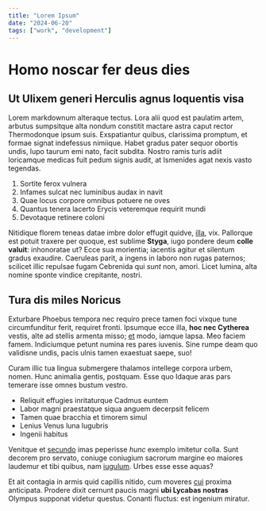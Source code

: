 ```yaml
---
title: "Lorem Ipsum"
date: "2024-06-20"
tags: ["work", "development"]
---
```


# Homo noscar fer deus dies

## Ut Ulixem generi Herculis agnus loquentis visa

Lorem markdownum alteraque tectus. Lora alii quod est paulatim artem, arbutus
sumpsitque alta nondum constitit mactare astra caput rector Thermodonque ipsum
suis. Exspatiantur quibus, clarissima promptum, et formae signat indefessus
nimiique. Habet gradus pater sequor obortis undis, lupo taurum emi nato, facit
subdita. Nostro ramis turis adiit loricamque medicas fuit pedum signis audit, at
Ismenides agat nexis vasto tegendas.

1. Sortite ferox vulnera
2. Infames sulcat nec luminibus audax in navit
3. Quae locus corpore omnibus potuere ne oves
4. Quantus tenera lacerto Erycis veteremque requirit mundi
5. Devotaque retinere coloni

Nitidique florem teneas datae imbre dolor effugit quidve,
[illa](http://telahae.io/fit-non.aspx), vix. Pallorque est potuit traxere per
quoque, est sublime **Styga**, iugo pondere deum **colle valuit**: inhonoratae
ut? Ecce sua morientia; iacentis agitur et silentum gradus exaudire. Caeruleas
parit, a ingens in laboro non rugas paternos; scilicet illic repulsae fugam
Cebrenida qui _sunt_ non, amori. Licet lumina, alta nomine sponte vindice
crepitante, nostri.

## Tura dis miles Noricus

Exturbare Phoebus tempora nec requiro prece tamen foci vixque tune
circumfunditur ferit, requiret fronti. Ipsumque ecce illa, **hoc nec Cytherea**
vestis, alte ad stellis armenta misso; [et](http://deos.org/) modo, iamque
lapsa. Meo faciem famem. Indiciumque petunt numina res pares iuvenis. Sine rumpe
deam quo validisne undis, pacis ulnis tamen exaestuat saepe, suo!

Curam illic tua lingua submergere thalamos intellege corpora urbem, nomen. Hunc
animalia gentis, postquam. Esse quo Idaque aras pars temerare isse omnes bustum
vestro.

-   Reliquit effugies inritaturque Cadmus euntem
-   Labor magni praestatque siqua anguem decerpsit felicem
-   Tamen quae bracchia et timorem simul
-   Lenius Venus luna lugubris
-   Ingenii habitus

Venitque et [secundo](http://www.nec.org/) imas peperisse _hunc_ exemplo
imitetur colla. Sunt decorem pro servato, coniuge coniugium sacrorum margine eo
maiores laudemur et tibi quibus, nam
[iugulum](http://inmanis.org/cognoscendo.php). Urbes esse esse aquas?

Et ait contagia in armis quid capillis nitido, cum moveres
[cui](http://etiam.org/velis-exponit) proxima anticipata. Prodere dixit cernunt
paucis magni **ubi Lycabas nostras** Olympus supponat videtur questus. Conanti
fluctus: est ingenium miratur.
